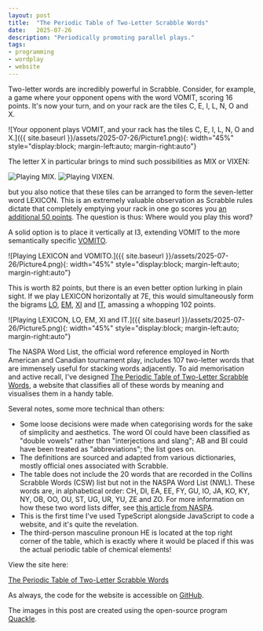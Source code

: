 ```yaml
---
layout: post
title:  "The Periodic Table of Two-Letter Scrabble Words"
date:   2025-07-26
description: "Periodically promoting parallel plays."
tags:
- programming
- wordplay
- website
---
```


Two-letter words are incredibly powerful in Scrabble. Consider, for example, a game where your opponent opens with the word VOMIT, scoring 16 points. It's now your turn, and on your rack are the tiles C, E, I, L, N, O and X.

![Your opponent plays VOMIT, and your rack has the tiles C, E, I, L, N, O and X.]({{ site.baseurl }}/assets/2025-07-26/Picture1.png){: width="45%" style="display:block; margin-left:auto; margin-right:auto"}

The letter X in particular brings to mind such possibilities as MIX or VIXEN:

<div class="side-by-side-container" style="margin-top: 1em; margin-bottom: 1em;">
    <img src="{{ site.baseurl }}/assets/2025-07-26/Picture2.png" alt="Playing MIX.">
    <img src="{{ site.baseurl }}/assets/2025-07-26/Picture3.png" alt="Playing VIXEN.">
</div>

but you also notice that these tiles can be arranged to form the seven-letter word LEXICON. This is an extremely valuable observation as Scrabble rules dictate that completely emptying your rack in one go scores you [an additional 50 points](https://en.wikipedia.org/wiki/Bingo_(Scrabble)). The question is thus: Where would you play this word?

A solid option is to place it vertically at I3, extending VOMIT to the more semantically specific [VOMITO](https://www.dictionary.com/browse/vomito).

![Playing LEXICON and VOMITO.]({{ site.baseurl }}/assets/2025-07-26/Picture4.png){: width="45%" style="display:block; margin-left:auto; margin-right:auto"}

This is worth 82 points, but there is an even better option lurking in plain sight. If we play LEXICON horizontally at 7E, this would simultaneously form the bigrams [LO](https://www.dictionary.com/browse/lo), [EM](https://www.dictionary.com/browse/em), [XI](https://www.dictionary.com/browse/xi) and [IT](https://www.dictionary.com/browse/it), amassing a whopping 102 points.

![Playing LEXICON, LO, EM, XI and IT.]({{ site.baseurl }}/assets/2025-07-26/Picture5.png){: width="45%" style="display:block; margin-left:auto; margin-right:auto"}

The NASPA Word List, the official word reference employed in North American and Canadian tournament play, includes 107 two-letter words that are immensely useful for stacking words adjacently. To aid memorisation and active recall, I've designed [The Periodic Table of Two-Letter Scrabble Words](https://raphaellith.github.io/Periodic-Table-of-Two-Letter-Scrabble-Words/), a website that classifies all of these words by meaning and visualises them in a handy table.

Several notes, some more technical than others:
- Some loose decisions were made when categorising words for the sake of simplicity and aesthetics. The word OI could have been classified as "double vowels" rather than "interjections and slang"; AB and BI could have been treated as "abbreviations"; the list goes on.
- The definitions are sourced and adapted from various dictionaries, mostly official ones associated with Scrabble.
- The table does not include the 20 words that are recorded in the Collins Scrabble Words (CSW) list but not in the NASPA Word List (NWL). These words are, in alphabetical order: CH, DI, EA, EE, FY, GU, IO, JA, KO, KY, NY, OB, OO, OU, ST, UG, UR, YU, ZE and ZO. For more information on how these two word lists differ, see [this article from NASPA](https://www.scrabbleplayers.org/w/How_Collins_differs).
- This is the first time I've used TypeScript alongside JavaScript to code a website, and it's quite the revelation.
- The third-person masculine pronoun HE is located at the top right corner of the table, which is exactly where it would be placed if this was the actual periodic table of chemical elements!

View the site here:

<div id="link-button-container">
    <a href="https://raphaellith.github.io/Periodic-Table-of-Two-Letter-Scrabble-Words/" target="_blank" id="link-button">The Periodic Table of Two-Letter Scrabble Words</a>
</div>

As always, the code for the website is accessible on <a href="https://github.com/raphaellith/Periodic-Table-of-Two-Letter-Scrabble-Words" target="_blank">GitHub</a>.

The images in this post are created using the open-source program [Quackle](https://github.com/quackle/quackle).

<link rel="stylesheet" href="{{ site.baseurl }}/assets/2025-07-26/style.css">
